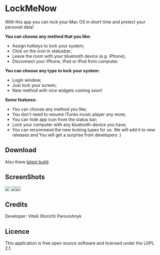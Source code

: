 LockMeNow
=========

With this app you can lock your Mac OS in short time and protect your personal data!
 
**You can choose any method that you like:**
* Assign hotkeys to lock your system;
* Click on the icon in statusbar;
* Leave the room with your bluetooth device (e.g. iPhone);
* Disconnect your iPhone, iPad or iPod from computer.

**You can choose any type to lock your system:**
* Login window;
* Just lock your screen;
* New method with nice widgets coming soon!

**Some features:**
* You can choose any method you like;
* You don't need to resume iTunes music player any more;
* You can hide app icon from the status bar;
* Lock your computer with any bluetooth-device you have;
* You can recommend the new locking types for us. We will add it to new releases and You will get a surprise from developers :)

Download
-------------

Also there [latest build][lockmenow].

ScreenShots
-------------

<img src="https://github.com/iKorich/LockMeNow/blob/master/img/prefs_main.png?raw=true">
<img src="https://github.com/iKorich/LockMeNow/blob/master/img/prefs_bluetooth.png?raw=true"><img src="https://github.com/iKorich/LockMeNow/blob/master/img/prefs_usb.png?raw=true">

Credits
-------------

Developer: Vitalii (Korich) Parovishnyk 

Licence
-------------

This application is free open source software and licensed under the LGPL 2.1.


[lockmenow]: http://downloads.igrsoft.com/lockmenow/lockmenow_latest.zip "latest build"
